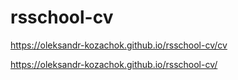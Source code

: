 # rsschool-cv
https://oleksandr-kozachok.github.io/rsschool-cv/cv

https://oleksandr-kozachok.github.io/rsschool-cv/